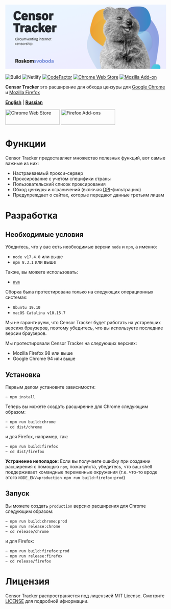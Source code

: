[![Logo](/.github/media/promo-logo.png)](https://github.com/roskomsvoboda/censortracker)

![Build](https://github.com/roskomsvoboda/censortracker/workflows/Build/badge.svg?branch=master)
![Netlify](https://img.shields.io/netlify/1137e5c4-6b68-42a3-ab0b-804b92c482b8)
[![CodeFactor](https://www.codefactor.io/repository/github/roskomsvoboda/censortracker/badge)](https://www.codefactor.io/repository/github/roskomsvoboda/censortracker)
[![Chrome Web Store](https://img.shields.io/chrome-web-store/v/gaidoampbkcknofoejhnhbhbhhifgdop)](https://chrome.google.com/webstore/detail/censor-tracker/gaidoampbkcknofoejhnhbhbhhifgdop)
[![Mozilla Add-on](https://img.shields.io/amo/v/censor-tracker)](https://addons.mozilla.org/ru/firefox/addon/censor-tracker/)

**Censor Tracker** это расширение для обхода цензуры для [Google Chrome] и [Mozilla Firefox]

[**English**](./README.md) | [**Russian**](./README_RU.md)

[<img src="/.github/media/chrome-web-store.png" title="Chrome Web Store" width="170" height="48" />](https://chrome.google.com/webstore/detail/censor-tracker/gaidoampbkcknofoejhnhbhbhhifgdop)
[<img src="/.github/media/firefox-add-ons.png" title="Firefox Add-ons" width="170" height="48" />](https://addons.mozilla.org/ru/firefox/addon/censor-tracker/)

Функции
========

Censor Tracker предоставляет множество полезных функций, вот самые важные из них:

- Настраиваемый прокси-сервер
- Проксирование с учетом специфики страны
- Пользовательский список проксирования
- Обход цензуры и ограничений (включая [DPI]-фильтрацию)
- Предупреждает о сайтах, которые передают данные третьим лицам

Разработка
===========

Необходимые условия
-------------

Убедитесь, что у вас есть необходимые версии `node` и `npm`, а именно:

- `node v17.4.0` или выше
- `npm 8.3.1` или выше

Также, вы можете использовать:

- [`nvm`](https://github.com/nvm-sh/nvm)


Сборка была протестирована только на следующих операционных системах:

- `Ubuntu 19.10`
- `macOS Catalina v10.15.7`

Мы не гарантируем, что Censor Tracker будет работать на устаревших версиях браузеров,
поэтому убедитесь, что вы используете последние версии браузеров.

Мы протестировали Censor Tracker на следующих версиях:

- Mozilla Firefox 98 или выше
- Google Chrome 94 или выше

Установка
------------

Первым делом установите зависимости:

    ~ npm install


Теперь вы можете создать расширение для Chrome следующим образом:

    ~ npm run build:chrome
    ~ cd dist/chrome

и для Firefox, например, так:

    ~ npm run build:firefox
    ~ cd dist/firefox


**Устранение неполадок**: Если вы получаете ошибку при создании расширения с помощью `npm`, пожалуйста, убедитесь, что ваш
shell поддерживает командные переменные окружения (т.е. что-то вроде этого `NODE_ENV=production npm run build:firefox:prod`)


Запуск
-------------------

Вы можете создать `production` версию расширения для Chrome следующим образом:

    ~ npm run build:chrome:prod
    ~ npm run release:chrome
    ~ cd release/chrome

и для Firefox:

    ~ npm run build:firefox:prod
    ~ npm run release:firefox
    ~ cd release/firefox

Лицензия
=======

Censor Tracker распространяется под лицензией MIT License. Смотрите [LICENSE] для подробной ифнормации.

  [DPI]: https://en.wikipedia.org/wiki/Deep_packet_inspection
  [LICENSE]: https://github.com/roskomsvoboda/censortracker/blob/master/LICENSE
  [Google Chrome]: https://www.google.com/chrome/
  [Mozilla Firefox]: https://www.mozilla.org/en-US/firefox/new/
